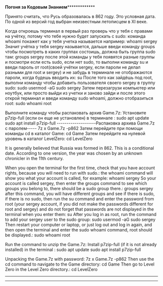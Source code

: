 ******************************************************************Погоня за Кодовым Знанием*******************************************************************************

Принято считать, что Русь образовалась в 862 году. Это условная дата. По одной из версий год выбран неизвестным летописцем в XI веке.

Kогда откроешь терминал в первый раз проверь что у тебя с правами на учётку, потому что тебе нужно будет запускать с sudo:
команда whoami покажет как у тебя учетка называется например:
whoami
sergey
Значит учётка у тебя sergey называется, дальше введи команду groups чтобы посмотреть в каких группах состоишь, должна быть группа sudo там:
groups sergey
после этой команды у тебя появятся разные группы и посмотри если есть sudo, если нет sudo,
 то выполни команду su и введи пароль от root(своей учётки sergey, если пароли не делал разными для root и sergey) и не забудь в терминале не отображаются пароли, когда будешь вводить их:
 su
После того как зайдёшь под root, выполни команду чтобы добавить пользователя своего sergey в группу sudo:
sudo usermod -aG sudo sergey
Затем перезагрузи компьютер или ноутбук, или просто выйди из учетки и заново зайди и после этого открой терминал и введи команду sudo whoami, должно отобразиться root:
sudo whoami
root

Выполните команду чтобы распаковать архив Game.7z:
Установите p7zip-full (если он еще не установлен) в терминале :
sudo apt update
sudo apt install p7zip-full
--------------------Распаковка архива Game.7z с паролем-----
7z x Game.7z -p862
Затем перейдите при помощи команды cd в каталог Game:
cd Game
Затем перейдите на нулевой уровень в каталог LevelZero:
cd LevelZero

It is generally believed that Russia was formed in 862. This is a conditional date. According to one version, the year was chosen by an unknown chronicler in the 11th century.

When you open the terminal for the first time, check that you have account rights, because you will need to run with sudo.:
the whoami command will show you what your account is called, for example:
whoami
sergey
So your account is called sergey, then enter the groups command to see which groups you belong to, there should be a sudo group there.:
groups sergey
after this command, you will have different groups and see if there is sudo, if there is no sudo,
 then run the su command and enter the password from root (your sergey account, if you did not make the passwords different for root and sergey) and do not forget that passwords are not displayed in the terminal when you enter them:
su
After you log in as root, run the command to add your sergey user to the sudo group:
sudo usermod -aG sudo sergey
Then restart your computer or laptop, or just log out and log in again, and then open the terminal and enter the sudo whoami command, root should be displayed.:
sudo whoami
root

Run the command to unzip the Game.7z:
Install p7zip-full (if it is not already installed) in the terminal :
sudo apt update
sudo apt install p7zip-full

Unpacking the Game.7z with password:
7z x Game.7z -p862
Then use the cd command to navigate to the Game directory:
cd Game
Then go to Level Zero in the Level Zero directory.:
cd LevelZero

**************************************************************************************************************************************************************************
**************************************************************************************************************************************************************************

